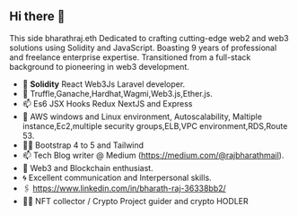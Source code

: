 ## Hi there 👋 

This side bharathraj.eth Dedicated to crafting cutting-edge web2 and web3 solutions using Solidity and JavaScript. Boasting 9 years of professional and freelance enterprise expertise. Transitioned from a full-stack background to pioneering in web3 development.

- 🔭 **Solidity** React Web3Js Laravel developer.
- 🚀 Truffle,Ganache,Hardhat,Wagmi,Web3.js,Ether.js.
- 📫 Es6 JSX Hooks Redux NextJS and Express
- 💬 AWS windows and Linux environment, Autoscalability, Maltiple instance,Ec2,multiple security groups,ELB,VPC environment,RDS,Route 53.
- 🧑‍💻 Bootstrap 4 to 5 and Tailwind
- 📫 Tech Blog writer @ Medium (https://medium.com/@rajbharathmail).
- 👯 Web3 and Blockchain enthusiast.
- 🌀 Excellent communication and Interpersonal skills.
- 🖇️ https://www.linkedin.com/in/bharath-raj-36338bb2/
- 🧑‍💻  NFT collector / Crypto Project guider and crypto HODLER




